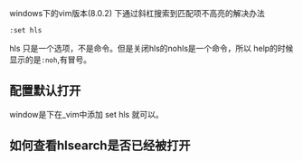windows下的vim版本(8.0.2) 下通过斜杠搜索到匹配项不高亮的解决办法
```
:set hls
```
hls 只是一个选项，不是命令。但是关闭hls的nohls是一个命令，所以 help的时候显示的是`:noh`,有冒号。

## 配置默认打开

window是下在_vim中添加 set hls 就可以。

## 如何查看hlsearch是否已经被打开
